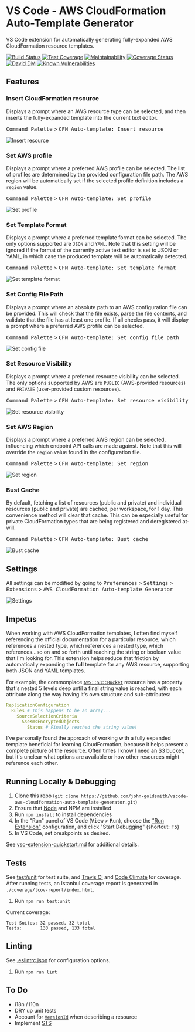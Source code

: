 # VS Code - AWS CloudFormation Auto-Template Generator
VS Code extension for automatically generating fully-expanded AWS CloudFormation resource templates.

[![Build Status](https://travis-ci.org/john-goldsmith/vscode-aws-cloudformation-auto-template-generator.svg?branch=master)](https://travis-ci.org/john-goldsmith/vscode-aws-cloudformation-auto-template-generator)
[![Test Coverage](https://api.codeclimate.com/v1/badges/d7a491e37274f2241996/test_coverage)](https://codeclimate.com/github/john-goldsmith/vscode-aws-cloudformation-auto-template-generator/test_coverage)
[![Maintainability](https://api.codeclimate.com/v1/badges/d7a491e37274f2241996/maintainability)](https://codeclimate.com/github/john-goldsmith/vscode-aws-cloudformation-auto-template-generator/maintainability)
[![Coverage Status](https://coveralls.io/repos/github/john-goldsmith/vscode-aws-cloudformation-auto-template-generator/badge.svg?branch=master)](https://coveralls.io/github/john-goldsmith/vscode-aws-cloudformation-auto-template-generator?branch=master)
[![David DM](https://david-dm.org/john-goldsmith/vscode-aws-cloudformation-auto-template-generator.svg)](https://david-dm.org)
[![Known Vulnerabilities](https://snyk.io/test/github/john-goldsmith/vscode-aws-cloudformation-auto-template-generator/badge.svg?targetFile=package.json)](https://snyk.io/test/github/john-goldsmith/vscode-aws-cloudformation-auto-template-generator?targetFile=package.json)

## Features

### Insert CloudFormation resource
Displays a prompt where an AWS resource type can be selected, and then inserts the fully-expanded template into the current text editor.

<kbd>Command Palette</kbd> > <kbd>CFN Auto-template: Insert resource</kbd>

![Insert resource](./images/features/insert-resource.gif)

### Set AWS profile
Displays a prompt where a preferred AWS profile can be selected. The list of profiles are determined by the provided configuration file path. The AWS region will be automatically set if the selected profile definition includes a `region` value.

<kbd>Command Palette</kbd> > <kbd>CFN Auto-template: Set profile</kbd>

![Set profile](./images/features/set-profile.gif)

### Set Template Format
Displays a prompt where a preferred template format can be selected. The only options supported are `JSON` and `YAML`. Note that this setting will be ignored if the format of the currently active text editor is set to JSON or YAML, in which case the produced template will be automatically detected.

<kbd>Command Palette</kbd> > <kbd>CFN Auto-template: Set template format</kbd>

![Set template format](./images/features/set-template-format.gif)

### Set Config File Path
Displays a prompt where an absolute path to an AWS configuration file can be provided. This will check that the file exists, parse the file contents, and validate that the file has at least one profile. If all checks pass, it will display a prompt where a preferred AWS profile can be selected.

<kbd>Command Palette</kbd> > <kbd>CFN Auto-template: Set config file path</kbd>

![Set config file](./images/features/set-config-file.gif)

### Set Resource Visibility
Displays a prompt where a preferred resource visibility can be selected. The only options supported by AWS are `PUBLIC` (AWS-provided resources) and `PRIVATE` (user-provided custom resources).

<kbd>Command Palette</kbd> > <kbd>CFN Auto-template: Set resource visibility</kbd>

![Set resource visibility](./images/features/set-resource-visibility.gif)

### Set AWS Region
Displays a prompt where a preferred AWS region can be selected, influencing which endpoint API calls are made against. Note that this will override the `region` value found in the configuration file.

<kbd>Command Palette</kbd> > <kbd>CFN Auto-template: Set region</kbd>

![Set region](./images/features/set-region.gif)

### Bust Cache
By default, fetching a list of resources (public and private) and individual resources (public and private) are cached, per workspace, for 1 day. This convenience method will clear that cache. This can be especially useful for private CloudFormation types that are being registered and deregistered at-will.

<kbd>Command Palette</kbd> > <kbd>CFN Auto-template: Bust cache</kbd>

![Bust cache](./images/features/bust-cache.gif)

## Settings
All settings can be modified by going to <kbd>Preferences</kbd> > <kbd>Settings</kbd> > <kbd>Extensions</kbd> > <kbd>AWS CloudFormation Auto-template Generator</kbd>

![Settings](./images/settings.png)

## Impetus
When working with AWS CloudFormation templates, I often find myself referencing the official documentation for a particular resource, which references a nested type, which references a nested type, which references...so on and so forth until reaching the string or boolean value that I'm looking for. This extension helps reduce that friction by automatically expanding the **full** template for any AWS resource, supporting both JSON and YAML templates.

For example, the commonplace [`AWS::S3::Bucket`](https://docs.aws.amazon.com/AWSCloudFormation/latest/UserGuide/aws-properties-s3-bucket.html) resource has a property that's nested 5 levels deep until a final string value is reached, with each attribute along the way having it's own structure and sub-attributes:

```yaml
ReplicationConfiguration
  Rules # This happens to be an array...
    SourceSelectionCriteria
      SseKmsEncryptedObjects
        Status # Finally reached the string value!
```

I've personally found the approach of working with a fully expanded template beneficial for learning CloudFormation, because it helps present a complete picture of the resource.  Often times I know I need an S3 bucket, but it's unclear what options are available or how other resources might reference each other.

## Running Locally & Debugging

1. Clone this repo (`git clone https://github.com/john-goldsmith/vscode-aws-cloudformation-auto-template-generator.git`)
1. Ensure that [Node](https://nodejs.org) and NPM are installed
1. Run `npm install` to install dependencies
1. In the "Run" panel of VS Code (<kbd>View</kbd> > <kbd>Run</kbd>), choose the ["Run Extension"](./.vscode/launch.json) configuration, and click "Start Debugging" (shortcut: <kbd>F5</kbd>)
1. In VS Code, set breakpoints as desired.

See [vsc-extension-quickstart.md](./vsc-extension-quickstart.md) for additional details.

## Tests
See [test/unit](./test/unit) for test suite, and [Travis CI](https://travis-ci.org/john-goldsmith/vscode-aws-cloudformation-auto-template-generator) and [Code Climate](https://codeclimate.com/github/john-goldsmith/vscode-aws-cloudformation-auto-template-generator) for coverage. After running tests, an Istanbul coverage report is generated in `./coverage/lcov-report/index.html`.

1. Run `npm run test:unit`

Current coverage:

```
Test Suites: 32 passed, 32 total
Tests:       133 passed, 133 total
```

## Linting

See [.eslintrc.json](./.eslintrc.json) for configuration options.

1. Run `npm run lint`

## To Do

* i18n / l10n
* DRY up unit tests
* Account for [`VersionId`](https://docs.aws.amazon.com/AWSJavaScriptSDK/latest/AWS/CloudFormation.html#describeType-property) when describing a resource
* Implement [STS](https://docs.aws.amazon.com/AWSJavaScriptSDK/latest/AWS/STS.html)
